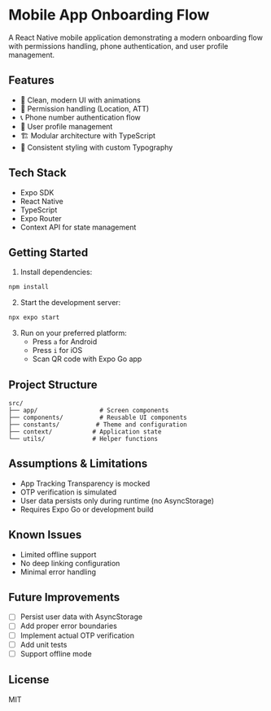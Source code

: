 # Mobile App Onboarding Flow

A React Native mobile application demonstrating a modern onboarding flow with permissions handling, phone authentication, and user profile management.

## Features

- 🎨 Clean, modern UI with animations
- 📱 Permission handling (Location, ATT)
- 📞 Phone number authentication flow
- 👤 User profile management
- 🏗️ Modular architecture with TypeScript
- 💅 Consistent styling with custom Typography

## Tech Stack

- Expo SDK
- React Native
- TypeScript
- Expo Router
- Context API for state management

## Getting Started

1. Install dependencies:
```bash
npm install
```

2. Start the development server:
```bash
npx expo start
```

3. Run on your preferred platform:
   - Press `a` for Android
   - Press `i` for iOS
   - Scan QR code with Expo Go app

## Project Structure

```
src/
├── app/                 # Screen components
├── components/          # Reusable UI components
├── constants/          # Theme and configuration
├── context/           # Application state
└── utils/             # Helper functions
```

## Assumptions & Limitations

- App Tracking Transparency is mocked
- OTP verification is simulated
- User data persists only during runtime (no AsyncStorage)
- Requires Expo Go or development build

## Known Issues

- Limited offline support
- No deep linking configuration
- Minimal error handling

## Future Improvements

- [ ] Persist user data with AsyncStorage
- [ ] Add proper error boundaries
- [ ] Implement actual OTP verification
- [ ] Add unit tests
- [ ] Support offline mode

## License

MIT